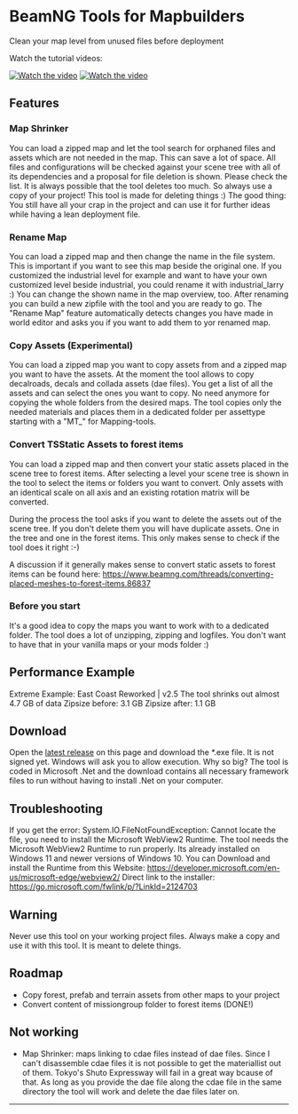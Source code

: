 # BeamNG Tools for Mapbuilders
Clean your map level from unused files before deployment

Watch the tutorial videos:

[![Watch the video](https://img.youtube.com/vi/-M06aIGzuKk/0.jpg)](https://youtu.be/-M06aIGzuKk) 
[![Watch the video](https://img.youtube.com/vi/OE02UEP8ups/0.jpg)](https://youtu.be/OE02UEP8ups) 
## Features
### Map Shrinker
You can load a zipped map and let the tool search for orphaned files and assets which are not needed in the map. This can save a lot of space. All files and configurations will be checked against your scene tree with all of its dependencies and a proposal for file deletion is shown. Please check the list. It is always possible that the tool deletes too much. So always use a copy of your project! This tool is made for deleting things :) The good thing: You still have all your crap in the project and can use it for further ideas while having a lean deployment file.

### Rename Map
You can load a zipped map and then change the name in the file system. This is important if you want to see this map beside the original one. If you customized the industrial level for example and want to have your own customized level beside industrial, you could rename it with industrial_larry :) You can change the shown name in the map overview, too. After renaming you can build a new zipfile with the tool and you are ready to go.
The "Rename Map" feature automatically detects changes you have made in world editor and asks you if you want to add them to yor renamed map.

### Copy Assets (Experimental)
You can load a zipped map you want to copy assets from and a zipped map you want to have the assets. At the moment the tool allows to copy decalroads, decals and collada assets (dae files). You get a list of all the assets and can select the ones you want to copy. No need anymore for copying the whole folders from the desired maps. The tool copies only the needed materials and places them in a dedicated folder per assettype starting with a "MT_" for Mapping-tools.

### Convert TSStatic Assets to forest items
You can load a zipped map and then convert your static assets placed in the scene tree to forest items. After selecting a level your scene tree is shown in the tool to select the items or folders you want to convert. Only assets with an identical scale on all axis and an existing rotation matrix will be converted.

During the process the tool asks if you want to delete the assets out of the scene tree. If you don't delete them you will have duplicate assets. One in the tree and one in the forest items. This only makes sense to check if the tool does it right :-)

A discussion if it generally makes sense to convert static assets to forest items can be found here:
https://www.beamng.com/threads/converting-placed-meshes-to-forest-items.86837

### Before you start
It's a good idea to copy the maps you want to work with to a dedicated folder. The tool does a lot of unzipping, zipping and logfiles. You don't want to have that in your vanilla maps or your mods folder :)

## Performance Example

Extreme Example: 
East Coast Reworked | v2.5
The tool shrinks out almost 4.7 GB of data
Zipsize before: 3.1 GB
Zipsize after: 1.1 GB

## Download
Open the [latest release](https://github.com/alexkleinwaechter/BeamNG_LevelCleanUp/releases/) on this page and download the *.exe file. It is not signed yet. Windows will ask you to allow execution. Why so big? 
The tool is coded in Microsoft .Net and the download contains all necessary framework files to run without having to install .Net on your computer.

## Troubleshooting
If you get the error: System.IO.FileNotFoundException: Cannot locate the file, you need to install the Microsoft WebView2 Runtime.
The tool needs the Microsoft WebView2 Runtime to run properly. Its already installed on Windows 11 and newer versions of Windows 10. You can Download and install the Runtime from this Website:
https://developer.microsoft.com/en-us/microsoft-edge/webview2/
Direct link to the installer:
https://go.microsoft.com/fwlink/p/?LinkId=2124703

## Warning
Never use this tool on your working project files. Always make a copy and use it with this tool. It is meant to delete things. 

## Roadmap
- Copy forest, prefab and terrain assets from other maps to your project
- Convert content of missiongroup folder to forest items (DONE!)

## Not working
- Map Shrinker: maps linking to cdae files instead of dae files. Since I can't disassemble cdae files it is not possible to get the materiallist out of them. Tokyo's Shuto Expressway will fail in a great way bcause of that. As long as you provide the dae file along the cdae file in the same directory the tool will work and delete the dae files later on.

-----
